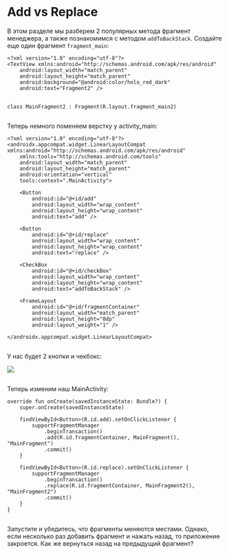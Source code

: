 # Add vs Replace

В этом разделе мы разберем 2 популярных метода фрагмент менеджера, а также познакомимся с методом `addToBackStack`. Создайте еще один фрагмент `fragment_main`:

```
<?xml version="1.0" encoding="utf-8"?>
<TextView xmlns:android="http://schemas.android.com/apk/res/android"
    android:layout_width="match_parent"
    android:layout_height="match_parent"
    android:background="@android:color/holo_red_dark"
    android:text="Fragment2" />
```

![](data:image/gif;base64,R0lGODlhAQABAPABAP///wAAACH5BAEKAAAALAAAAAABAAEAAAICRAEAOw==)![](data:image/gif;base64,R0lGODlhAQABAPABAP///wAAACH5BAEKAAAALAAAAAABAAEAAAICRAEAOw== "Click and drag to move")

```
class MainFragment2 : Fragment(R.layout.fragment_main2)
```

![](data:image/gif;base64,R0lGODlhAQABAPABAP///wAAACH5BAEKAAAALAAAAAABAAEAAAICRAEAOw==)![](data:image/gif;base64,R0lGODlhAQABAPABAP///wAAACH5BAEKAAAALAAAAAABAAEAAAICRAEAOw== "Click and drag to move")

Теперь немного поменяем верстку у activity\_main:

```
<?xml version="1.0" encoding="utf-8"?>
<androidx.appcompat.widget.LinearLayoutCompat xmlns:android="http://schemas.android.com/apk/res/android"
    xmlns:tools="http://schemas.android.com/tools"
    android:layout_width="match_parent"
    android:layout_height="match_parent"
    android:orientation="vertical"
    tools:context=".MainActivity">

    <Button
        android:id="@+id/add"
        android:layout_width="wrap_content"
        android:layout_height="wrap_content"
        android:text="add" />

    <Button
        android:id="@+id/replace"
        android:layout_width="wrap_content"
        android:layout_height="wrap_content"
        android:text="replace" />

    <CheckBox
        android:id="@+id/checkBox"
        android:layout_width="wrap_content"
        android:layout_height="wrap_content"
        android:text="addToBackStack" />

    <FrameLayout
        android:id="@+id/fragmentContainer"
        android:layout_width="match_parent"
        android:layout_height="0dp"
        android:layout_weight="1" />

</androidx.appcompat.widget.LinearLayoutCompat>
```

![](data:image/gif;base64,R0lGODlhAQABAPABAP///wAAACH5BAEKAAAALAAAAAABAAEAAAICRAEAOw==)![](data:image/gif;base64,R0lGODlhAQABAPABAP///wAAACH5BAEKAAAALAAAAAABAAEAAAICRAEAOw== "Click and drag to move")

У нас будет 2 кнопки и чекбокс:

![](https://ucarecdn.com/17299290-f3ba-4936-aec5-4806df0c7c6a/)

![](data:image/gif;base64,R0lGODlhAQABAPABAP///wAAACH5BAEKAAAALAAAAAABAAEAAAICRAEAOw== "Click and drag to move")

Теперь изменим наш MainActivity:

```
override fun onCreate(savedInstanceState: Bundle?) {
    super.onCreate(savedInstanceState)

    findViewById<Button>(R.id.add).setOnClickListener {
        supportFragmentManager
            .beginTransaction()
            .add(R.id.fragmentContainer, MainFragment(), "MainFragment")
            .commit()
    }

    findViewById<Button>(R.id.replace).setOnClickListener {
        supportFragmentManager
            .beginTransaction()
            .replace(R.id.fragmentContainer, MainFragment2(), "MainFragment2")
            .commit()
    }
}
```

![](data:image/gif;base64,R0lGODlhAQABAPABAP///wAAACH5BAEKAAAALAAAAAABAAEAAAICRAEAOw==)![](data:image/gif;base64,R0lGODlhAQABAPABAP///wAAACH5BAEKAAAALAAAAAABAAEAAAICRAEAOw== "Click and drag to move")

Запустите и убедитесь, что фрагменты меняются местами. Однако, если несколько раз добавить фрагмент и нажать назад, то приложение закроется. Как же вернуться назад на предыдущий фрагмент?
